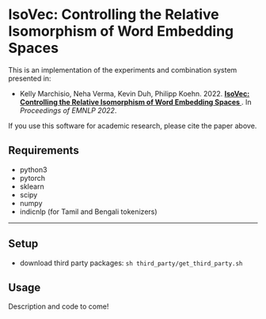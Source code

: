 IsoVec: Controlling the Relative Isomorphism of Word Embedding Spaces
======================

This is an implementation of the experiments and combination system presented
in:
- Kelly Marchisio, Neha Verma, Kevin Duh, Philipp Koehn. 2022. **[IsoVec: Controlling the Relative Isomorphism of Word Embedding Spaces
](https://arxiv.org/abs/2210.05098)**. In *Proceedings of EMNLP 2022*.

If you use this software for academic research, please cite the paper above.

Requirements
--------
- python3
- pytorch
- sklearn
- scipy
- numpy
- indicnlp (for Tamil and Bengali tokenizers)
--------

Setup
-------
- download third party packages: `sh third_party/get_third_party.sh`

Usage
-------


Description and code to come!
